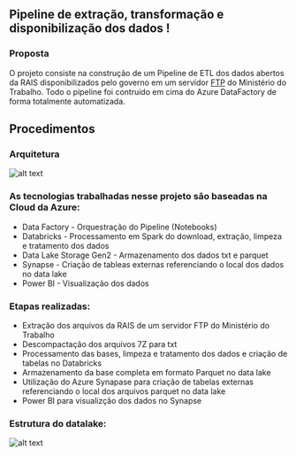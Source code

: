 ## Pipeline  de extração, transformação e disponibilização dos dados !

### Proposta

O projeto consiste na construção de um Pipeline de ETL dos dados abertos da RAIS disponibilizados pelo governo em um servidor [FTP](ftp://ftp.mtps.gov.br/pdet/microdados/RAIS/) do Ministério do Trabalho. Todo o pipeline foi contruido em cima do Azure DataFactory de forma totalmente automatizada.


## Procedimentos

### Arquitetura

![alt text](https://github.com/gutomelo/3GTeam/blob/master/Png/arquitetura.png)

### As tecnologias trabalhadas nesse projeto são baseadas na Cloud da Azure:

- Data Factory - Orquestração do Pipeline (Notebooks)
- Databricks - Processamento  em Spark do download, extração, limpeza  e tratamento dos dados
- Data Lake Storage Gen2 - Armazenamento dos dados txt e parquet
- Synapse - Criação de tableas externas referenciando o local dos dados no data lake
- Power BI - Visualização dos dados

### Etapas realizadas:

- Extração dos arquivos da RAIS de um servidor FTP do Ministério do Trabalho
- Descompactação dos arquivos 7Z para txt
- Processamento das bases, limpeza e tratamento dos dados e criação de tabelas no Databricks
- Armazenamento da base completa em formato Parquet no data lake
- Utilização do Azure Synapase para criação de tabelas externas referenciando o local dos arquivos parquet no data lake
- Power BI para visualizção dos dados no Synapse

### Estrutura do datalake:

![alt text](https://github.com/gutomelo/3GTeam/blob/master/Png/estrutura_datalakepng.png)

